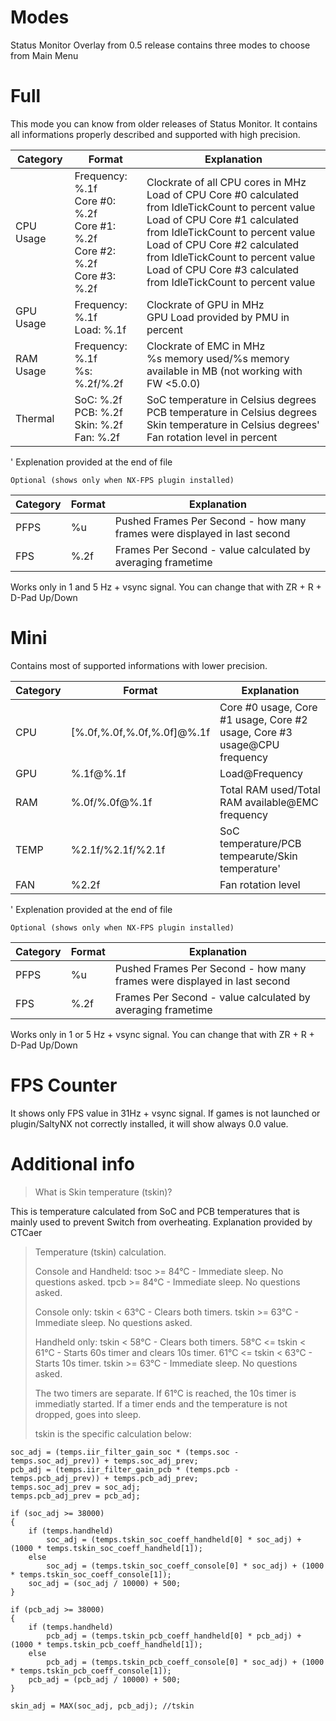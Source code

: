 # Modes

Status Monitor Overlay from 0.5 release contains three modes to choose from Main Menu

# Full

This mode you can know from older releases of Status Monitor. It contains all informations properly described and supported with high precision.

| Category  | Format                                                                              | Explanation                                                                                                                                                                                                                                                                                                               |
|-----------|-------------------------------------------------------------------------------------|---------------------------------------------------------------------------------------------------------------------------------------------------------------------------------------------------------------------------------------------------------------------------------------------------------------------------|
| CPU Usage | Frequency: %.1f<br>Core #0: %.2f<br>Core #1: %.2f<br>Core #2: %.2f<br>Core #3: %.2f | Clockrate of all CPU cores in MHz<br>Load of CPU Core #0 calculated from IdleTickCount to percent value<br>Load of CPU Core #1 calculated from IdleTickCount to percent value<br>Load of CPU Core #2 calculated from IdleTickCount to percent value<br>Load of CPU Core #3 calculated from IdleTickCount to percent value |
| GPU Usage | Frequency: %.1f<br>Load: %.1f                                                       | Clockrate of GPU in MHz<br>GPU Load provided by PMU in percent                                                                                                                                                                                                                                                            |
| RAM Usage | Frequency: %.1f<br>%s: %.2f/%.2f                                                    | Clockrate of EMC in MHz<br>%s memory used/%s memory available in MB (not working with FW <5.0.0)                                                                                                                                                                                                                          |
| Thermal   | SoC: %.2f<br>PCB: %.2f<br>Skin: %.2f<br>Fan: %.2f                                   | SoC temperature in Celsius degrees<br>PCB temperature in Celsius degrees<br>Skin temperature in Celsius degrees'<br>Fan rotation level in percent                                                                                                                                                                         |

' Explenation provided at the end of file

```Optional (shows only when NX-FPS plugin installed)```

| Category | Format            | Explanation                                                              |
|----------|-------------------|--------------------------------------------------------------------------|
| PFPS     | %u                | Pushed Frames Per Second - how many frames were displayed in last second |
| FPS      | %.2f              | Frames Per Second - value calculated by averaging frametime              |

Works only in 1 and 5 Hz + vsync signal. You can change that with ZR + R + D-Pad Up/Down

# Mini

Contains most of supported informations with lower precision.

| Category | Format                     | Explanation                                                               |
|----------|----------------------------|---------------------------------------------------------------------------|
| CPU      | [%.0f,%.0f,%.0f,%.0f]@%.1f | Core #0 usage, Core #1 usage, Core #2 usage, Core #3 usage@CPU frequency |
| GPU      | %.1f@%.1f                  | Load@Frequency                                                           |
| RAM      | %.0f/%.0f@%.1f             | Total RAM used/Total RAM available@EMC frequency                        |
| TEMP     | %2.1f/%2.1f/%2.1f          | SoC temperature/PCB tempearute/Skin temperature'                         |
| FAN      | %2.2f                      | Fan rotation level                                                        |

' Explenation provided at the end of file

```Optional (shows only when NX-FPS plugin installed)```

| Category | Format            | Explanation                                                              |
|----------|-------------------|--------------------------------------------------------------------------|
| PFPS     | %u                | Pushed Frames Per Second - how many frames were displayed in last second |
| FPS      | %.2f              | Frames Per Second - value calculated by averaging frametime              |

Works only in 1 or 5 Hz + vsync signal. You can change that with ZR + R + D-Pad Up/Down

# FPS Counter

It shows only FPS value in 31Hz + vsync signal. 
If games is not launched or plugin/SaltyNX not correctly installed, it will show always 0.0 value.

# Additional info

> What is Skin temperature (tskin)?

This is temperature calculated from SoC and PCB temperatures that is mainly used to prevent Switch from overheating.
Explanation provided by CTCaer
>Temperature (tskin) calculation.
>
>Console and Handheld:
>tsoc >= 84°C - Immediate sleep. No questions asked.
>tpcb >= 84°C - Immediate sleep. No questions asked.
>
>Console only:
>tskin < 63°C - Clears both timers.
>tskin >= 63°C - Immediate sleep. No questions asked.
>
>Handheld only:
>tskin < 58°C - Clears both timers.
>58°C <= tskin < 61°C - Starts 60s timer and clears 10s timer.
>61°C <= tskin < 63°C - Starts 10s timer.
>tskin >= 63°C - Immediate sleep. No questions asked.
>
>The two timers are separate. If 61°C is reached, the 10s timer is immediatly started.
>If a timer ends and the temperature is not dropped, goes into sleep.
>
>tskin is the specific calculation below:
```
soc_adj = (temps.iir_filter_gain_soc * (temps.soc - temps.soc_adj_prev)) + temps.soc_adj_prev;
pcb_adj = (temps.iir_filter_gain_pcb * (temps.pcb - temps.pcb_adj_prev)) + temps.pcb_adj_prev;
temps.soc_adj_prev = soc_adj;
temps.pcb_adj_prev = pcb_adj;

if (soc_adj >= 38000)
{
    if (temps.handheld)
        soc_adj = (temps.tskin_soc_coeff_handheld[0] * soc_adj) + (1000 * temps.tskin_soc_coeff_handheld[1]);
    else
        soc_adj = (temps.tskin_soc_coeff_console[0] * soc_adj) + (1000 * temps.tskin_soc_coeff_console[1]);
    soc_adj = (soc_adj / 10000) + 500;
}

if (pcb_adj >= 38000)
{
    if (temps.handheld)
        pcb_adj = (temps.tskin_pcb_coeff_handheld[0] * pcb_adj) + (1000 * temps.tskin_pcb_coeff_handheld[1]);
    else
        pcb_adj = (temps.tskin_pcb_coeff_console[0] * soc_adj) + (1000 * temps.tskin_pcb_coeff_console[1]);
    pcb_adj = (pcb_adj / 10000) + 500;
}

skin_adj = MAX(soc_adj, pcb_adj); //tskin
```
